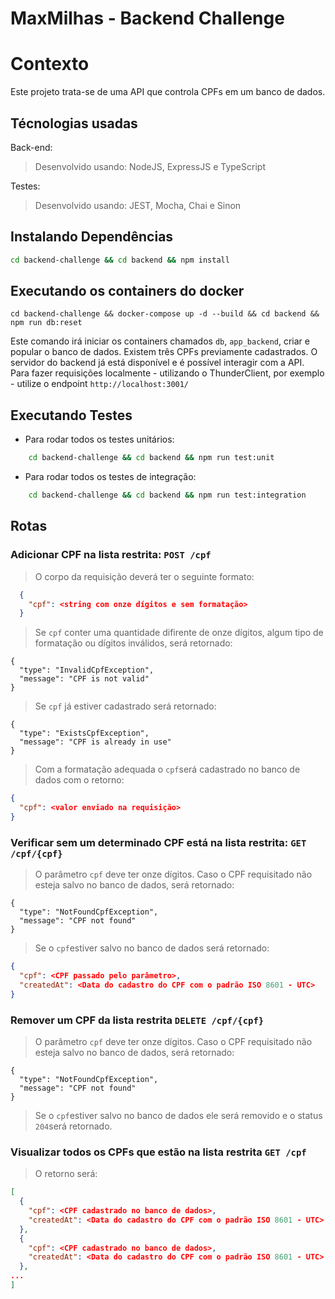# MaxMilhas - Backend Challenge
  
# Contexto
Este projeto trata-se de uma API que controla CPFs em um banco de dados. 
  
## Técnologias usadas

Back-end:
> Desenvolvido usando: NodeJS, ExpressJS e TypeScript

Testes:
> Desenvolvido usando: JEST, Mocha, Chai e Sinon

## Instalando Dependências
```bash
cd backend-challenge && cd backend && npm install
``` 
## Executando os containers do docker

  ```
  cd backend-challenge && docker-compose up -d --build && cd backend && npm run db:reset
  ```
Este comando irá iniciar os containers chamados ```db```, ```app_backend```, criar e popular o banco de dados. 
Existem três CPFs previamente cadastrados. 
O servidor do backend já está disponível e é possível interagir com a API.
Para fazer requisições localmente - utilizando o ThunderClient, por exemplo - utilize o endpoint ```http://localhost:3001/```
## Executando Testes

* Para rodar todos os testes unitários:

```bash
    cd backend-challenge && cd backend && npm run test:unit
``` 

* Para rodar todos os testes de integração:

```bash
    cd backend-challenge && cd backend && npm run test:integration
``` 

## Rotas
### Adicionar CPF na lista restrita: ```POST /cpf```

> O corpo da requisição deverá ter o seguinte formato:

```json
  {
    "cpf": <string com onze dígitos e sem formatação>
  }
```
> Se ```cpf``` conter uma quantidade difirente de onze dígitos, algum tipo de formatação ou dígitos inválidos, será retornado:

```
{
  "type": "InvalidCpfException",
  "message": "CPF is not valid"
}
```
> Se ```cpf``` já estiver cadastrado será retornado: 

```
{
  "type": "ExistsCpfException",
  "message": "CPF is already in use"
}
```
> Com a formatação adequada o ```cpf```será cadastrado no banco de dados com o retorno: 
```json
{
  "cpf": <valor enviado na requisição> 
}
```

### Verificar sem um determinado CPF está na lista restrita: ```GET /cpf/{cpf}```
> O parâmetro ```cpf``` deve ter onze dígitos. Caso o CPF requisitado não esteja salvo no banco de dados, será retornado: 
```
{
  "type": "NotFoundCpfException",
  "message": "CPF not found"
}
```
> Se o ```cpf```estiver salvo no banco de dados será retornado: 
```json
{
  "cpf": <CPF passado pelo parâmetro>,
  "createdAt": <Data do cadastro do CPF com o padrão ISO 8601 - UTC> 
}
```
### Remover um CPF da lista restrita ```DELETE /cpf/{cpf}```
> O parâmetro ```cpf``` deve ter onze dígitos. Caso o CPF requisitado não esteja salvo no banco de dados, será retornado: 
```
{
  "type": "NotFoundCpfException",
  "message": "CPF not found"
}
```
> Se o ```cpf```estiver salvo no banco de dados ele será removido e o status ```204```será retornado.  
### Visualizar todos os CPFs que estão na lista restrita ```GET /cpf```
> O retorno será: 
```json
[
  {
    "cpf": <CPF cadastrado no banco de dados>,
    "createdAt": <Data do cadastro do CPF com o padrão ISO 8601 - UTC> 
  },
  {
    "cpf": <CPF cadastrado no banco de dados>,
    "createdAt": <Data do cadastro do CPF com o padrão ISO 8601 - UTC> 
  },
...
]
```
